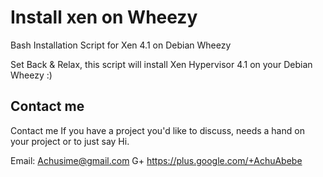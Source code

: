 Install xen on Wheezy
=========

Bash Installation Script for Xen 4.1 on Debian Wheezy


Set Back & Relax, this script will install Xen Hypervisor 4.1 on your Debian Wheezy :)


Contact me
--
Contact me If you have a project you'd like to discuss, needs a hand on your project or to just say Hi. 

Email:  Achusime@gmail.com 
G+ https://plus.google.com/+AchuAbebe
